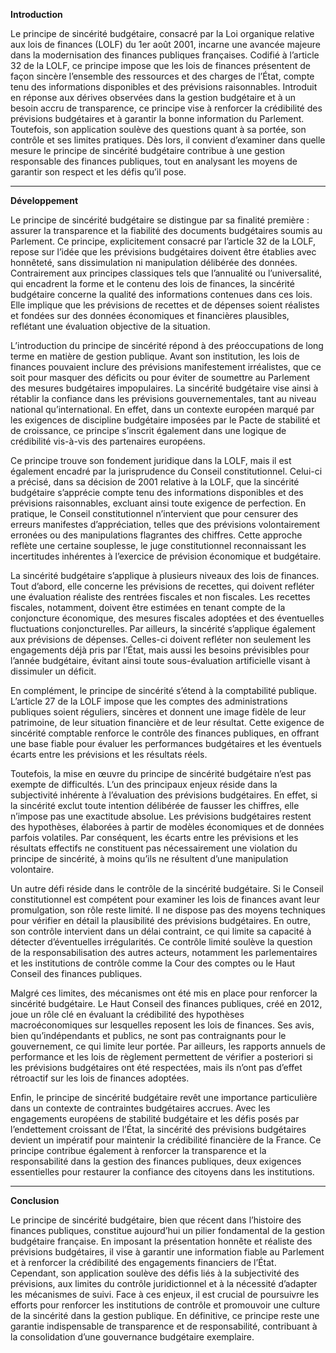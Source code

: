 **Introduction**

Le principe de sincérité budgétaire, consacré par la Loi organique relative aux lois de finances (LOLF) du 1er août 2001, incarne une avancée majeure dans la modernisation des finances publiques françaises. Codifié à l’article 32 de la LOLF, ce principe impose que les lois de finances présentent de façon sincère l’ensemble des ressources et des charges de l’État, compte tenu des informations disponibles et des prévisions raisonnables. Introduit en réponse aux dérives observées dans la gestion budgétaire et à un besoin accru de transparence, ce principe vise à renforcer la crédibilité des prévisions budgétaires et à garantir la bonne information du Parlement. Toutefois, son application soulève des questions quant à sa portée, son contrôle et ses limites pratiques. Dès lors, il convient d’examiner dans quelle mesure le principe de sincérité budgétaire contribue à une gestion responsable des finances publiques, tout en analysant les moyens de garantir son respect et les défis qu’il pose.

---

**Développement**

Le principe de sincérité budgétaire se distingue par sa finalité première : assurer la transparence et la fiabilité des documents budgétaires soumis au Parlement. Ce principe, explicitement consacré par l’article 32 de la LOLF, repose sur l’idée que les prévisions budgétaires doivent être établies avec honnêteté, sans dissimulation ni manipulation délibérée des données. Contrairement aux principes classiques tels que l’annualité ou l’universalité, qui encadrent la forme et le contenu des lois de finances, la sincérité budgétaire concerne la qualité des informations contenues dans ces lois. Elle implique que les prévisions de recettes et de dépenses soient réalistes et fondées sur des données économiques et financières plausibles, reflétant une évaluation objective de la situation.

L’introduction du principe de sincérité répond à des préoccupations de long terme en matière de gestion publique. Avant son institution, les lois de finances pouvaient inclure des prévisions manifestement irréalistes, que ce soit pour masquer des déficits ou pour éviter de soumettre au Parlement des mesures budgétaires impopulaires. La sincérité budgétaire vise ainsi à rétablir la confiance dans les prévisions gouvernementales, tant au niveau national qu’international. En effet, dans un contexte européen marqué par les exigences de discipline budgétaire imposées par le Pacte de stabilité et de croissance, ce principe s’inscrit également dans une logique de crédibilité vis-à-vis des partenaires européens.

Ce principe trouve son fondement juridique dans la LOLF, mais il est également encadré par la jurisprudence du Conseil constitutionnel. Celui-ci a précisé, dans sa décision de 2001 relative à la LOLF, que la sincérité budgétaire s’apprécie compte tenu des informations disponibles et des prévisions raisonnables, excluant ainsi toute exigence de perfection. En pratique, le Conseil constitutionnel n’intervient que pour censurer des erreurs manifestes d’appréciation, telles que des prévisions volontairement erronées ou des manipulations flagrantes des chiffres. Cette approche reflète une certaine souplesse, le juge constitutionnel reconnaissant les incertitudes inhérentes à l’exercice de prévision économique et budgétaire.

La sincérité budgétaire s’applique à plusieurs niveaux des lois de finances. Tout d’abord, elle concerne les prévisions de recettes, qui doivent refléter une évaluation réaliste des rentrées fiscales et non fiscales. Les recettes fiscales, notamment, doivent être estimées en tenant compte de la conjoncture économique, des mesures fiscales adoptées et des éventuelles fluctuations conjoncturelles. Par ailleurs, la sincérité s’applique également aux prévisions de dépenses. Celles-ci doivent refléter non seulement les engagements déjà pris par l’État, mais aussi les besoins prévisibles pour l’année budgétaire, évitant ainsi toute sous-évaluation artificielle visant à dissimuler un déficit.

En complément, le principe de sincérité s’étend à la comptabilité publique. L’article 27 de la LOLF impose que les comptes des administrations publiques soient réguliers, sincères et donnent une image fidèle de leur patrimoine, de leur situation financière et de leur résultat. Cette exigence de sincérité comptable renforce le contrôle des finances publiques, en offrant une base fiable pour évaluer les performances budgétaires et les éventuels écarts entre les prévisions et les résultats réels.

Toutefois, la mise en œuvre du principe de sincérité budgétaire n’est pas exempte de difficultés. L’un des principaux enjeux réside dans la subjectivité inhérente à l’évaluation des prévisions budgétaires. En effet, si la sincérité exclut toute intention délibérée de fausser les chiffres, elle n’impose pas une exactitude absolue. Les prévisions budgétaires restent des hypothèses, élaborées à partir de modèles économiques et de données parfois volatiles. Par conséquent, les écarts entre les prévisions et les résultats effectifs ne constituent pas nécessairement une violation du principe de sincérité, à moins qu’ils ne résultent d’une manipulation volontaire.

Un autre défi réside dans le contrôle de la sincérité budgétaire. Si le Conseil constitutionnel est compétent pour examiner les lois de finances avant leur promulgation, son rôle reste limité. Il ne dispose pas des moyens techniques pour vérifier en détail la plausibilité des prévisions budgétaires. En outre, son contrôle intervient dans un délai contraint, ce qui limite sa capacité à détecter d’éventuelles irrégularités. Ce contrôle limité soulève la question de la responsabilisation des autres acteurs, notamment les parlementaires et les institutions de contrôle comme la Cour des comptes ou le Haut Conseil des finances publiques.

Malgré ces limites, des mécanismes ont été mis en place pour renforcer la sincérité budgétaire. Le Haut Conseil des finances publiques, créé en 2012, joue un rôle clé en évaluant la crédibilité des hypothèses macroéconomiques sur lesquelles reposent les lois de finances. Ses avis, bien qu’indépendants et publics, ne sont pas contraignants pour le gouvernement, ce qui limite leur portée. Par ailleurs, les rapports annuels de performance et les lois de règlement permettent de vérifier a posteriori si les prévisions budgétaires ont été respectées, mais ils n’ont pas d’effet rétroactif sur les lois de finances adoptées.

Enfin, le principe de sincérité budgétaire revêt une importance particulière dans un contexte de contraintes budgétaires accrues. Avec les engagements européens de stabilité budgétaire et les défis posés par l’endettement croissant de l’État, la sincérité des prévisions budgétaires devient un impératif pour maintenir la crédibilité financière de la France. Ce principe contribue également à renforcer la transparence et la responsabilité dans la gestion des finances publiques, deux exigences essentielles pour restaurer la confiance des citoyens dans les institutions.

---

**Conclusion**

Le principe de sincérité budgétaire, bien que récent dans l’histoire des finances publiques, constitue aujourd’hui un pilier fondamental de la gestion budgétaire française. En imposant la présentation honnête et réaliste des prévisions budgétaires, il vise à garantir une information fiable au Parlement et à renforcer la crédibilité des engagements financiers de l’État. Cependant, son application soulève des défis liés à la subjectivité des prévisions, aux limites du contrôle juridictionnel et à la nécessité d’adapter les mécanismes de suivi. Face à ces enjeux, il est crucial de poursuivre les efforts pour renforcer les institutions de contrôle et promouvoir une culture de la sincérité dans la gestion publique. En définitive, ce principe reste une garantie indispensable de transparence et de responsabilité, contribuant à la consolidation d’une gouvernance budgétaire exemplaire.